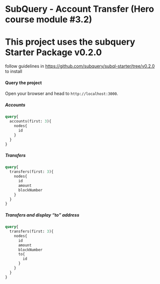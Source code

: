 # SubQuery - Account Transfer (Hero course module #3.2)

# This project uses the subquery Starter Package v0.2.0
follow guidelines in https://github.com/subquery/subql-starter/tree/v0.2.0 to install

#### Query the project

Open your browser and head to `http://localhost:3000`.

##### Accounts
````graphql
query{
  accounts(first: 3){
    nodes{
      id
    }
  }
}
````
##### Transfers
````graphql
query{
  transfers(first: 3){
    nodes{
      id
      amount
      blockNumber
    }
  }
}
````
##### Transfers and display “to” address
````graphql
query{
  transfers(first: 3){
    nodes{
      id
      amount
      blockNumber
      to{
        id
      }
    }
  }
}
````